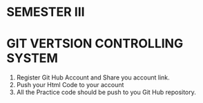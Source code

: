 # SEMESTER III
#  GIT VERTSION CONTROLLING SYSTEM
   1.   Register Git Hub Account and Share you account link.
   2.   Push your Html Code to your account
   3.   All the Practice code should be push to you Git Hub repository.
   
